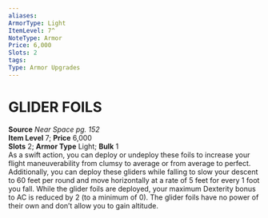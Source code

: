 ```yaml
---
aliases: 
ArmorType: Light
ItemLevel: 7^
NoteType: Armor
Price: 6,000
Slots: 2
tags: 
Type: Armor Upgrades
---
```

# GLIDER FOILS
**Source** _Near Space pg. 152_  
**Item Level** 7; **Price** 6,000  
**Slots** 2; **Armor Type** Light; **Bulk** 1  
As a swift action, you can deploy or undeploy these foils to increase your flight maneuverability from clumsy to average or from average to perfect. Additionally, you can deploy these gliders while falling to slow your descent to 60 feet per round and move horizontally at a rate of 5 feet for every 1 foot you fall. While the glider foils are deployed, your maximum Dexterity bonus to AC is reduced by 2 (to a minimum of 0). The glider foils have no power of their own and don’t allow you to gain altitude.